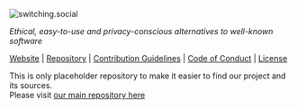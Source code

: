 ![switching.social](https://codeberg.org/swiso/website/media/branch/develop/static/images/switchingsoftware_small.jpg)

_Ethical, easy-to-use and privacy-conscious alternatives to well-known software_

[Website](https://switching.software) | [Repository](https://codeberg.org/swiso/website) | [Contribution Guidelines](https://codeberg.org/swiso/website/src/branch/develop/CONTRIBUTING.md) | [Code of Conduct](https://codeberg.org/swiso/website/src/branch/develop/CODE_OF_CONDUCT.md) | [License](https://creativecommons.org/licenses/by-sa/4.0/)

This is only placeholder repository to make it easier to find our project and its sources.  
Please visit [our main repository here](https://codeberg.org/swiso/website)
